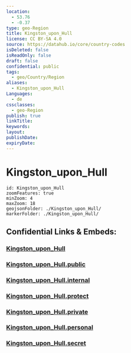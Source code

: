 ```yaml
---
location:
  - 53.76
  - -0.37
type: geo-Region
title: Kingston_upon_Hull
license: CC BY-SA 4.0
source: https://datahub.io/core/country-codes
isDeleted: false
isReadOnly: false
draft: false
confidential: public
tags:
  - geo/Country/Region
aliases:
  - Kingston_upon_Hull
Languages:
  - de
cssclasses:
  - geo-Region
publish: true
linkTitle:
keywords:
layout:
publishDate:
expiryDate:
---
```


# Kingston_upon_Hull

```leaflet
id: Kingston_upon_Hull
zoomFeatures: true 
minZoom: 4 
maxZoom: 18
geojsonFolder: ./Kingston_upon_Hull/
markerFolder: ./Kingston_upon_Hull/
```


## Confidential Links & Embeds: 

### [Kingston_upon_Hull](/_Standards/Earth/Continent/Europe/Europe~North/UK/England/Regions~England/Yorkshire_and_the_Humber/Yorkshire~East_Riding/Kingston_upon_Hull.md) 

### [Kingston_upon_Hull.public](/_public/Earth/Continent/Europe/Europe~North/UK/England/Regions~England/Yorkshire_and_the_Humber/Yorkshire~East_Riding/Kingston_upon_Hull.public.md) 

### [Kingston_upon_Hull.internal](/_internal/Earth/Continent/Europe/Europe~North/UK/England/Regions~England/Yorkshire_and_the_Humber/Yorkshire~East_Riding/Kingston_upon_Hull.internal.md) 

### [Kingston_upon_Hull.protect](/_protect/Earth/Continent/Europe/Europe~North/UK/England/Regions~England/Yorkshire_and_the_Humber/Yorkshire~East_Riding/Kingston_upon_Hull.protect.md) 

### [Kingston_upon_Hull.private](/_private/Earth/Continent/Europe/Europe~North/UK/England/Regions~England/Yorkshire_and_the_Humber/Yorkshire~East_Riding/Kingston_upon_Hull.private.md) 

### [Kingston_upon_Hull.personal](/_personal/Earth/Continent/Europe/Europe~North/UK/England/Regions~England/Yorkshire_and_the_Humber/Yorkshire~East_Riding/Kingston_upon_Hull.personal.md) 

### [Kingston_upon_Hull.secret](/_secret/Earth/Continent/Europe/Europe~North/UK/England/Regions~England/Yorkshire_and_the_Humber/Yorkshire~East_Riding/Kingston_upon_Hull.secret.md)

